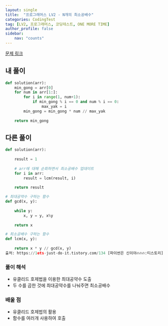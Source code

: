 ```yaml
---
layout: single
title:  "프로그래머스 LV2 - N개의 최소공배수"
categories: CodingTest
tag: [LV2, 프로그래머스, 코딩테스트, ONE MORE TIME]
author_profile: false
sidebar: 
    nav: "counts"
---
```


[문제 링크](https://school.programmers.co.kr/learn/courses/30/lessons/12953)


## 내 풀이
```python
def solution(arr):
    min_gong = arr[0]
    for num in arr[1:]:
        for i in range(1, num+1):
            if min_gong % i == 0 and num % i == 0:
                max_yak = i
        min_gong = min_gong * num // max_yak
                
    return min_gong             
```

## 다른 풀이
```python
def solution(arr):
    
    result = 1
    
    # arr에 대해 순회하면서 최소공배수 업데이트
    for i in arr:
        result = lcm(result, i)
        
    return result

# 최대공약수 구하는 함수
def gcd(x, y):
    
    while y:
        x, y = y, x%y
        
    return x

# 최소공배수 구하는 함수
def lcm(x, y):
    
    return x * y // gcd(x, y)
출처: https://1ets-just-do-it.tistory.com/134 [파이썬은 신이야🔥🔥🔥:티스토리]
```

### 풀이 해석
- 유클리드 호제법을 이용한 최대공약수 도출
- 두 수를 곱한 것에 최대공약수를 나눠주면 최소공배수

### 배울 점
- 유클리드 호제법의 활용
- 함수를 여러개 사용하여 호출